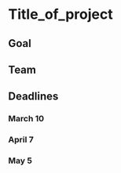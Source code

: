 Title\_of\_project
==================

Goal
----

Team
----

Deadlines
---------

### March 10

### April 7

### May 5

